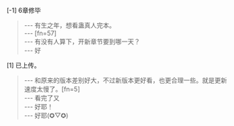 
[-1] 6章修毕
>--- 有生之年，想看蛊真人完本。<br>
>--- [fn=57]<br>
>--- 有没有人算下，开新章节要到哪一天？<br>
>--- 好<br>

[1] 已上传。
>--- 和原来的版本差别好大，不过新版本更好看，也更合理一些。就是更新速度太慢了。[fn=5]<br>
>--- 看完了又<br>
>--- 好耶！<br>
>--- 好耶(✪▽✪)<br>
